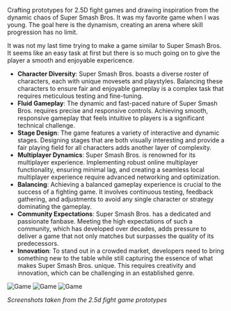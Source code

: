 Crafting prototypes for 2.5D fight games and drawing inspiration from the dynamic chaos of Super Smash Bros. It was my favorite game when I was young. The goal here is the dynamism, creating an arena where skill progression has no limit.

It was not my last time trying to make a game similar to Super Smash Bros. It seems like an easy task at first but there is so much going on to give the player a smooth and enjoyable expericence.

- **Character Diversity**: Super Smash Bros. boasts a diverse roster of characters, each with unique movesets and playstyles. Balancing these characters to ensure fair and enjoyable gameplay is a complex task that requires meticulous testing and fine-tuning.
- **Fluid Gameplay**: The dynamic and fast-paced nature of Super Smash Bros. requires precise and responsive controls. Achieving smooth, responsive gameplay that feels intuitive to players is a significant technical challenge.
- **Stage Design**: The game features a variety of interactive and dynamic stages. Designing stages that are both visually interesting and provide a fair playing field for all characters adds another layer of complexity.
- **Multiplayer Dynamics**: Super Smash Bros. is renowned for its multiplayer experience. Implementing robust online multiplayer functionality, ensuring minimal lag, and creating a seamless local multiplayer experience require advanced networking and optimization.
- **Balancing**: Achieving a balanced gameplay experience is crucial to the success of a fighting game. It involves continuous testing, feedback gathering, and adjustments to avoid any single character or strategy dominating the gameplay.
- **Community Expectations**: Super Smash Bros. has a dedicated and passionate fanbase. Meeting the high expectations of such a community, which has developed over decades, adds pressure to deliver a game that not only matches but surpasses the quality of its predecessors.
- **Innovation**: To stand out in a crowded market, developers need to bring something new to the table while still capturing the essence of what makes Super Smash Bros. unique. This requires creativity and innovation, which can be challenging in an established genre.

<img src="assets/posts/2015-11-29-fight-game/1.webp" alt="Game" title="Game" />
<img src="assets/posts/2015-11-29-fight-game/2.webp" alt="Game" title="Game" />
<img src="assets/posts/2015-11-29-fight-game/3.webp" alt="Game" title="Game" />

*Screenshots taken from the 2.5d fight game prototypes*